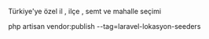 Türkiye'ye özel il , ilçe , semt ve mahalle seçimi


php artisan vendor:publish --tag=laravel-lokasyon-seeders